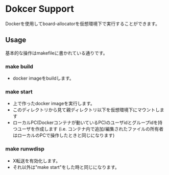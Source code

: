 # Dokcer Support
Dockerを使用してboard-allocatorを仮想環境下で実行することができます。

## Usage
基本的な操作はmakefileに書かれている通りです。
### make build
- docker imageをbuildします。
### make start
- 上で作ったdocker imageを実行します。
- このディレクトリから見て親ディレクトリ以下を仮想環境下にマウントします
- ローカルPC(Dockerコンテナが動いているPC)のユーザidとグループidを持つユーザを作成します (i.e. コンテナ内で追加/編集されたファイルの所有者はローカルのPCで操作したときと同じになります)
### make runwdisp
- X転送を有効化します。
- それ以外は"make start"をした時と同じになります。